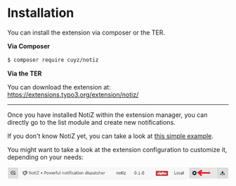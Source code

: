 # Installation

You can install the extension via composer or the TER.

**Via Composer**

``` bash
$ composer require cuyz/notiz
```

**Via the TER**

You can download the extension at: https://extensions.typo3.org/extension/notiz/

---

Once you have installed NotiZ within the extension manager, you can directly go
to the list module and create new notifications.

If you don't know NotiZ yet, you can take a look at 
[this simple example](../Example/README.md).

You might want to take a look at the extension configuration to customize it, 
depending on your needs:

![Extension configuration][extension-configuration]

[extension-configuration]: ../Images/extension-configuration.png
